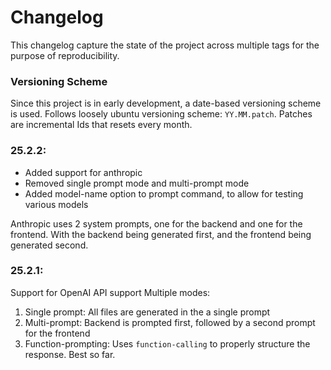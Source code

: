 Changelog 
===

This changelog capture the state of the project across multiple tags for the purpose of reproducibility.

### Versioning Scheme
Since this project is in early development, a date-based versioning scheme is used.
Follows loosely ubuntu versioning scheme: `YY.MM.patch`.
Patches are incremental Ids that resets every month.

### 25.2.2:
- Added support for anthropic
- Removed single prompt mode and multi-prompt mode
- Added model-name option to prompt command, to allow for testing various models

Anthropic uses 2 system prompts, one for the backend and one for the frontend.
With the backend being generated first, and the frontend being generated second.

### 25.2.1:
Support for OpenAI API support
Multiple modes:
1. Single prompt: All files are generated in the a single prompt
2. Multi-prompt: Backend is prompted first, followed by a second prompt for the frontend
3. Function-prompting: Uses `function-calling` to properly structure the response. Best so far.
